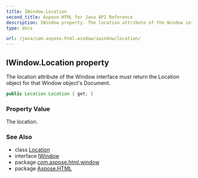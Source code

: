 ```yaml
---
title: IWindow.Location
second_title: Aspose.HTML for Java API Reference
description: IWindow property. The location attribute of the Window interface must return the Location object for that Window objects Document
type: docs

url: /java/com.aspose.html.window/iwindow/location/
---
```

## IWindow.Location property

The location attribute of the Window interface must return the Location object for that Window object's Document.

```java
public Location Location { get; }
```

### Property Value

The location.

### See Also

* class [Location](../../location/)
* interface [IWindow](../)
* package [com.aspose.html.window](../../../com.aspose.html.window/)
* package [Aspose.HTML](../../../)
